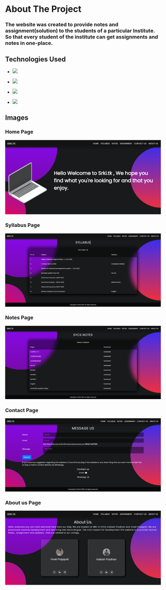 # About The Project
### The website was created to provide notes and assignment(solution) to the students of a particular Institute. So that every student of the institute can get assignments and notes in one-place. 

## Technologies Used
* ![](https://img.shields.io/badge/HTML-239?style=for-the-badge&logo=html5&logoColor=white)

* ![](https://img.shields.io/badge/CSS-0175C2?&style=for-the-badge&logo=css3&logoColor=whit)

* ![](https://img.shields.io/badge/JavaScript-F7DF1E?style=for-the-badge&logo=javascript&logoColor=black)

* ![](https://img.shields.io/badge/Bootstrap-563D7C?style=for-the-badge&logo=bootstrap&logoColor=white)

## Images
### Home Page
![image](https://github.com/vivekp1118/Srki.tk/blob/master/images(Readme.md)/Home.png)
### Syllabus  Page
![image](https://github.com/vivekp1118/Srki.tk/blob/master/images(Readme.md)/Syllabus.png)
### Notes Page
![image](https://github.com/vivekp1118/Srki.tk/blob/master/images(Readme.md)/Notes.png)
### Contact Page
![image](https://github.com/vivekp1118/Srki.tk/blob/master/images(Readme.md)/Contact-us.png)
### About us Page
![image](https://github.com/vivekp1118/Srki.tk/blob/master/images(Readme.md)/About-Us.png)


